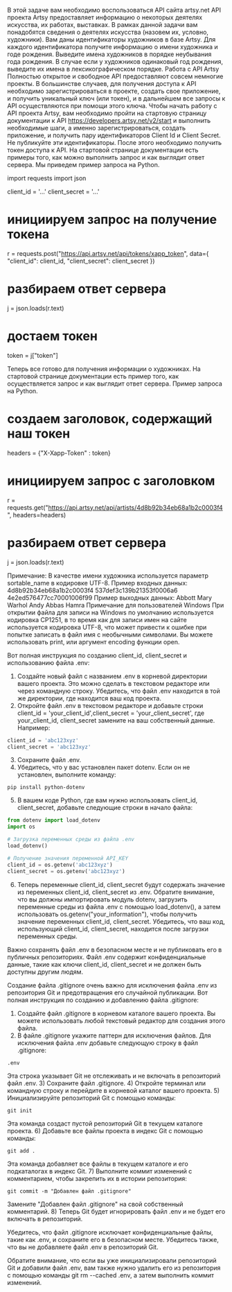 В этой задаче вам необходимо воспользоваться API сайта artsy.net
API проекта Artsy предоставляет информацию о некоторых деятелях искусства, их работах, выставках.
В рамках данной задачи вам понадобятся сведения о деятелях искусства (назовем их, условно, художники).
Вам даны идентификаторы художников в базе Artsy.
Для каждого идентификатора получите информацию о имени художника и годе рождения.
Выведите имена художников в порядке неубывания года рождения. В случае если у художников одинаковый год рождения, 
выведите их имена в лексикографическом порядке.
Работа с API Artsy
Полностью открытое и свободное API предоставляют совсем немногие проекты. В большинстве случаев, для получения доступа к
API необходимо зарегистрироваться в проекте, создать свое приложение, и получить уникальный ключ (или токен), и в 
дальнейшем все запросы к API осуществляются при помощи этого ключа.
Чтобы начать работу с API проекта Artsy, вам необходимо пройти на стартовую страницу документации к API 
https://developers.artsy.net/v2/start и выполнить необходимые шаги, а именно зарегистрироваться, создать приложение, и 
получить пару идентификаторов Client Id и Client Secret. Не публикуйте эти идентификаторы.
После этого необходимо получить токен доступа к API. На стартовой странице документации есть примеры того, как можно 
выполнить запрос и как выглядит ответ сервера. Мы приведем пример запроса на Python.

import requests
import json

client_id = '...'
client_secret = '...'

# инициируем запрос на получение токена
r = requests.post("https://api.artsy.net/api/tokens/xapp_token",
                  data={
                      "client_id": client_id,
                      "client_secret": client_secret
                  })

# разбираем ответ сервера
j = json.loads(r.text)

# достаем токен
token = j["token"]

Теперь все готово для получения информации о художниках. На стартовой странице документации есть пример того, как 
осуществляется запрос и как выглядит ответ сервера. Пример запроса на Python.

# создаем заголовок, содержащий наш токен
headers = {"X-Xapp-Token" : token}
# инициируем запрос с заголовком
r = requests.get("https://api.artsy.net/api/artists/4d8b92b34eb68a1b2c0003f4", headers=headers)

# разбираем ответ сервера
j = json.loads(r.text)

Примечание:
В качестве имени художника используется параметр sortable_name в кодировке UTF-8.
Пример входных данных:
4d8b92b34eb68a1b2c0003f4
537def3c139b21353f0006a6
4e2ed576477cc70001006f99
Пример выходных данных:
Abbott Mary
Warhol Andy
Abbas Hamra
Примечание для пользователей Windows
При открытии файла для записи на Windows по умолчанию используется кодировка CP1251, в то время как для записи имен на 
сайте используется кодировка UTF-8, что может привести к ошибке при попытке записать в файл имя с необычными символами. 
Вы можете использовать print, или аргумент encoding функции open.



Вот полная инструкция по созданию client_id, client_secret и использованию файла .env:

1) Создайте новый файл с названием .env в корневой директории вашего проекта. Это можно сделать в текстовом редакторе 
   или через командную строку. Убедитесь, что файл .env находится в той же директории, где находится ваш код проекта.
2) Откройте файл .env в текстовом редакторе и добавьте строки client_id = 'your_client_id',client_secret = 
   'your_client_secret', где your_client_id, client_secret замените на ваш собственный данные. Например:

```python
client_id = 'abc123xyz'
client_secret = 'abc123xyz'
```

3) Сохраните файл .env.
4) Убедитесь, что у вас установлен пакет dotenv. Если он не установлен, выполните команду:

```
pip install python-dotenv
```

5) В вашем коде Python, где вам нужно использовать client_id, client_secret, добавьте следующие строки в начало файла:

```python
from dotenv import load_dotenv
import os

# Загрузка переменных среды из файла .env
load_dotenv()

# Получение значения переменной API_KEY
client_id = os.getenv('abc123xyz')
client_secret = os.getenv('abc123xyz')
```

6) Теперь переменные client_id, client_secret будут содержать значение из переменных client_id, client_secret из .env.
   Обратите внимание, что вы должны импортировать модуль dotenv, загрузить переменные среды из файла .env с помощью 
   load_dotenv(), а затем использовать os.getenv("your_information"), чтобы получить значение переменных client_id, 
   client_secret. Убедитесь, что ваш код, использующий client_id, client_secret, находится после загрузки переменных 
   среды.

Важно сохранять файл .env в безопасном месте и не публиковать его в публичных репозиториях. Файл .env содержит 
конфиденциальные данные, такие как ключи client_id, client_secret и не должен быть доступны другим людям.

Cоздание файла .gitignore очень важно для исключения файла .env из репозитория Git и предотвращения его случайной 
публикации. Вот полная инструкция по созданию и добавлению файла .gitignore:

1) Создайте файл .gitignore в корневом каталоге вашего проекта. Вы можете использовать любой текстовый редактор для 
   создания этого файла.
2) В файле .gitignore укажите паттерн для исключения файлов. Для исключения файла .env добавьте следующую строку в файл 
   .gitignore:

```
.env
```

   Эта строка указывает Git не отслеживать и не включать в репозиторий файл .env.
3) Сохраните файл .gitignore.
4) Откройте терминал или командную строку и перейдите в корневой каталог вашего проекта.
5) Инициализируйте репозиторий Git с помощью команды:

```
git init
```

   Эта команда создаст пустой репозиторий Git в текущем каталоге проекта.
6) Добавьте все файлы проекта в индекс Git с помощью команды:

```
git add .
```

   Эта команда добавляет все файлы в текущем каталоге и его подкаталогах в индекс Git.
7) Выполните коммит изменений с комментарием, чтобы закрепить их в истории репозитория:

```
git commit -m "Добавлен файл .gitignore"
```

   Замените "Добавлен файл .gitignore" на свой собственный комментарий.
8) Теперь Git будет игнорировать файл .env и не будет его включать в репозиторий.

Убедитесь, что файл .gitignore исключает конфиденциальные файлы, такие как .env, и сохраните его в безопасном месте. 
Убедитесь также, что вы не добавляете файл .env в репозиторий Git.

Обратите внимание, что если вы уже инициализировали репозиторий Git и добавили файл .env, вам также нужно удалить его из
репозитория с помощью команды git rm --cached .env, а затем выполнить коммит изменений.